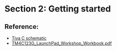 # Section 2: Getting started

## Reference: 

- [Tiva C schematic](https://www.ti.com/lit/ug/spmu296/spmu296.pdf)
- [TM4C123G_LaunchPad_Workshop_Workbook.pdf](https://software-dl.ti.com/trainingTTO/trainingTTO_public_sw/GSW-TM4C123G-LaunchPad/TM4C123G_LaunchPad_Workshop_Workbook.pdf)
